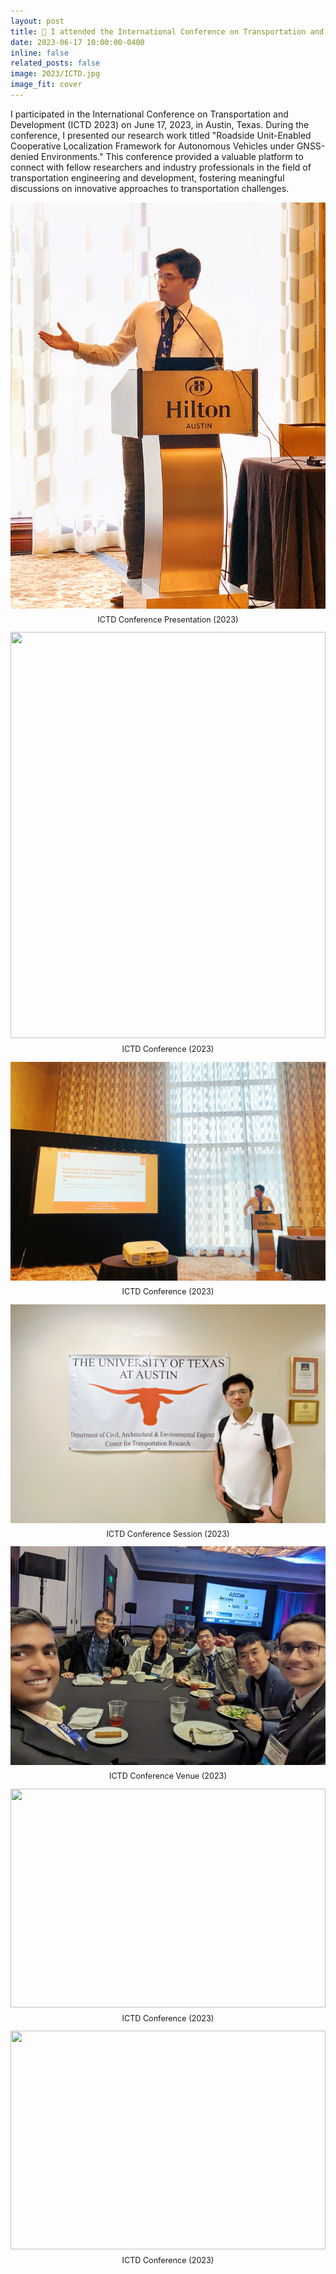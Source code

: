 ```yaml
---
layout: post
title: 👏 I attended the International Conference on Transportation and Development (ICTD 2023).
date: 2023-06-17 10:00:00-0400
inline: false
related_posts: false
image: 2023/ICTD.jpg
image_fit: cover
---
```


I participated in the International Conference on Transportation and Development (ICTD 2023) on June 17, 2023, in Austin, Texas. During the conference, I presented our research work titled "Roadside Unit-Enabled Cooperative Localization Framework for Autonomous Vehicles under GNSS-denied Environments." This conference provided a valuable platform to connect with fellow researchers and industry professionals in the field of transportation engineering and development, fostering meaningful discussions on innovative approaches to transportation challenges.

<!-- ICTD Conference photos -->
<div class="row justify-content-center">
  <div class="col-md-6 mt-3">
    <img class="img-fluid rounded z-depth-1" src="/assets/news_photo/news_all/2023/ICTD2023/ICTD2023-1.jpg" style="width: 100%; height: 650px; object-fit: cover; display: block; margin: 0 auto;">
    <p style="text-align: center; margin-top: 10px; color: var(--global-text-color-light); font-size: 0.9em;">
      ICTD Conference Presentation (2023)
    </p>
  </div>
  <div class="col-md-6 mt-3">
    <img class="img-fluid rounded z-depth-1" src="/assets/news_photo/news_all/2023/ICTD2023/ICTD2023-2.jpg" style="width: 100%; height: 650px; object-fit: cover; display: block; margin: 0 auto;">
    <p style="text-align: center; margin-top: 10px; color: var(--global-text-color-light); font-size: 0.9em;">
      ICTD Conference (2023)
    </p>
  </div>
</div>

<div class="row justify-content-center">
  <div class="col-md-6 mt-3">
    <img class="img-fluid rounded z-depth-1" src="/assets/news_photo/news_all/2023/ICTD2023/ICTD2023-3.jpg" style="width: 100%; height: 350px; object-fit: cover; display: block; margin: 0 auto;">
    <p style="text-align: center; margin-top: 10px; color: var(--global-text-color-light); font-size: 0.9em;">
      ICTD Conference (2023)
    </p>
  </div>
  <div class="col-md-6 mt-3">
    <img class="img-fluid rounded z-depth-1" src="/assets/news_photo/news_all/2023/ICTD2023/ICTD2023-8.jpg" style="width: 100%; height: 350px; object-fit: cover; display: block; margin: 0 auto;">
    <p style="text-align: center; margin-top: 10px; color: var(--global-text-color-light); font-size: 0.9em;">
      ICTD Conference Session (2023)
    </p>
  </div>
</div>

<div class="row justify-content-center">
  <div class="col-md-6 mt-3">
    <img class="img-fluid rounded z-depth-1" src="/assets/news_photo/news_all/2023/ICTD2023/ICTD2023-5.jpg" style="width: 100%; height: 350px; object-fit: cover; display: block; margin: 0 auto;">
    <p style="text-align: center; margin-top: 10px; color: var(--global-text-color-light); font-size: 0.9em;">
      ICTD Conference Venue (2023)
    </p>
  </div>
  <div class="col-md-6 mt-3">
    <img class="img-fluid rounded z-depth-1" src="/assets/news_photo/news_all/2023/ICTD2023/ICTD2023-6.jpg" style="width: 100%; height: 350px; object-fit: cover; display: block; margin: 0 auto;">
    <p style="text-align: center; margin-top: 10px; color: var(--global-text-color-light); font-size: 0.9em;">
      ICTD Conference (2023)
    </p>
  </div>
</div>

<div class="row justify-content-center">
  <div class="col-md-6 mt-3">
    <img class="img-fluid rounded z-depth-1" src="/assets/news_photo/news_all/2023/ICTD2023/ICTD2023-7.jpg" style="width: 100%; height: 350px; object-fit: cover; display: block; margin: 0 auto;">
    <p style="text-align: center; margin-top: 10px; color: var(--global-text-color-light); font-size: 0.9em;">
      ICTD Conference (2023)
    </p>
  </div>
</div> 